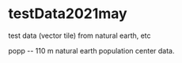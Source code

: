 # testData2021may
test data (vector tile) from natural earth, etc  

popp -- 110 m natural earth population center data.
